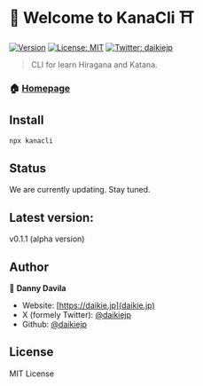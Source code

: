 # 🌸 Welcome to KanaCli ⛩️

[![Version](https://img.shields.io/npm/v/kanacli.svg)](https://www.npmjs.com/package/kanacli)
[![License: MIT](https://img.shields.io/badge/License-MIT-yellow.svg)](#)
[![Twitter: daikiejp](https://img.shields.io/twitter/follow/daikiejp.svg?style=social)](https://twitter.com/daikiejp)

> CLI for learn Hiragana and Katana.

### 🏠 [Homepage](https://github.com/daikiejp/kanacli)

## Install

```sh
npx kanacli
```

## Status

We are currently updating. Stay tuned.

## Latest version:

v0.1.1 (alpha version)

## Author

👤 **Danny Davila**

- Website: [https://daikie.jp](daikie.jp)
- X (formely Twitter): [@daikiejp](https://twitter.com/daikiejp)
- Github: [@daikiejp](https://github.com/daikiejp)

## License

MIT License

